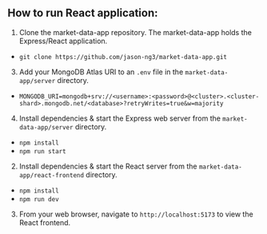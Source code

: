 ## How to run React application:
1. Clone the market-data-app repository. The market-data-app holds the Express/React application.
  - `git clone https://github.com/jason-ng3/market-data-app.git`
3. Add your MongoDB Atlas URI to an `.env` file in the `market-data-app/server` directory.
  - `MONGODB_URI=mongodb+srv://<username>:<password>@<cluster>.<cluster-shard>.mongodb.net/<database>?retryWrites=true&w=majority`
4. Install dependencies & start the Express web server from the `market-data-app/server` directory.
  - `npm install`
  - `npm run start`
2. Install dependencies & start the React server from the `market-data-app/react-frontend` directory.
  - `npm install`
  - `npm run dev`
3. From your web browser, navigate to `http://localhost:5173` to view the React frontend.

